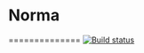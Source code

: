 # Norma
==============
[![Build status](https://travis-ci.org/lunnlew/Norma_Code.svg)](https://travis-ci.org/lunnlew/Norma_Code)